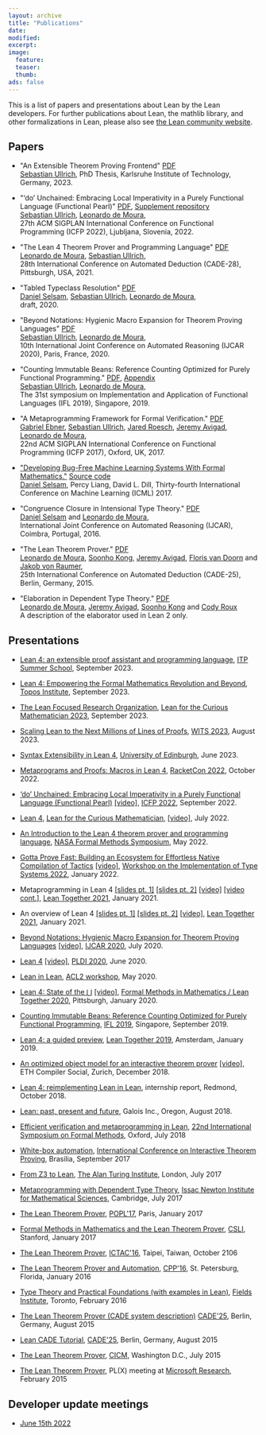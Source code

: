 ```yaml
---
layout: archive
title: "Publications"
date:
modified:
excerpt:
image:
  feature:
  teaser:
  thumb:
ads: false
---
```


This is a list of papers and presentations about Lean by the Lean developers. For further publications about Lean, the mathlib library, and other formalizations in Lean, please also see [the Lean community website](https://leanprover-community.github.io/papers.html).

## Papers

- "An Extensible Theorem Proving Frontend" [PDF](/papers/thesis-sebastian.pdf)<br />
  [Sebastian Ullrich][kha], PhD Thesis, Karlsruhe Institute of Technology, Germany, 2023.

- "‘do’ Unchained: Embracing Local Imperativity in a Purely Functional Language (Functional Pearl)" [PDF](/papers/do.pdf), [Supplement repository](https://github.com/Kha/do-supplement)<br />
  [Sebastian Ullrich][kha], [Leonardo de Moura][leo],<br /> 27th ACM SIGPLAN International Conference on Functional Programming (ICFP 2022), Ljubljana, Slovenia, 2022.

- "The Lean 4 Theorem Prover and Programming Language" [PDF](/papers/lean4.pdf)<br />
  [Leonardo de Moura][leo], [Sebastian Ullrich][kha],<br />28th International Conference on Automated Deduction (CADE-28), Pittsburgh, USA, 2021.

- "Tabled Typeclass Resolution" [PDF](https://arxiv.org/pdf/2001.04301.pdf)<br />
  [Daniel Selsam][daniel], [Sebastian Ullrich][kha], [Leonardo de Moura][leo], <br />
  draft, 2020. <br/>

- "Beyond Notations: Hygienic Macro Expansion for Theorem Proving Languages" [PDF](https://arxiv.org/pdf/2001.10490.pdf)<br />
  [Sebastian Ullrich][kha], [Leonardo de Moura][leo], <br />
  10th International Joint Conference on Automated Reasoning (IJCAR 2020), Paris, France, 2020.

- "Counting Immutable Beans: Reference Counting Optimized for Purely Functional Programming." [PDF](https://arxiv.org/abs/1908.05647), [Appendix](/papers/beans_appendix.pdf) <br /> [Sebastian Ullrich][kha], [Leonardo de Moura][leo],<br />
  The 31st symposium on Implementation and Application of Functional Languages (IFL 2019), Singapore, 2019.<br/>

- "A Metaprogramming Framework for Formal Verification." [PDF](/papers/tactic.pdf)<br />
  [Gabriel Ebner][gabriel], [Sebastian Ullrich][kha], [Jared Roesch][jared], [Jeremy Avigad][jeremy], [Leonardo de Moura][leo],<br />22nd ACM SIGPLAN International Conference on Functional Programming (ICFP 2017), Oxford, UK, 2017.

- ["Developing Bug-Free Machine Learning Systems With Formal Mathematics."](https://arxiv.org/abs/1706.08605) [Source code](https://github.com/dselsam/certigrad) <br />
  [Daniel Selsam][daniel], Percy Liang, David L. Dill, Thirty-fourth International Conference on Machine Learning (ICML) 2017.<br />

- "Congruence Closure in Intensional Type Theory." [PDF](/papers/congr.pdf)<br />
  [Daniel Selsam][daniel] and [Leonardo de Moura][leo], <br />
  International Joint Conference on Automated Reasoning (IJCAR), Coimbra, Portugal, 2016.

- "The Lean Theorem Prover." [PDF](/papers/system.pdf)<br />
  [Leonardo de Moura][leo], [Soonho Kong][soonho], [Jeremy Avigad][jeremy], [Floris van Doorn][floris] and [Jakob von Raumer][jakob],<br />25th International Conference on Automated Deduction (CADE-25), Berlin, Germany, 2015.

- "Elaboration in Dependent Type Theory." [PDF][constr] <br />
  [Leonardo de Moura][leo], [Jeremy Avigad][jeremy], [Soonho Kong][soonho] and [Cody Roux][cody]<br />
  A description of the elaborator used in Lean 2 only.

[leo]: http://leodemoura.github.io/
[soonho]: http://www.cs.cmu.edu/~soonhok
[jeremy]: http://www.andrew.cmu.edu/user/avigad
[floris]: http://www.contrib.andrew.cmu.edu/~fpv
[jakob]: http://von-raumer.de/
[cody]: http://www.andrew.cmu.edu/user/croux
[constr]: http://arxiv.org/abs/1505.04324
[gabriel]: https://gebner.org/
[kha]: https://pp.ipd.kit.edu/~ullrich/
[jared]: http://jroesch.github.io/
[daniel]: http://stanford.edu/~dselsam/

## Presentations

- [Lean 4: an extensible proof assistant and programming language](/talks/lean_itp_summer_school_2023.pdf), [ITP Summer School](https://itp-school-2023.github.io/program), September 2023.

- [Lean 4: Empowering the Formal Mathematics Revolution and Beyond](https://www.youtube.com/watch?v=rDe0nIHINXs&t=28s), [Topos Institute](https://topos.institute/), September 2023.

- [The Lean Focused Research Organization](/talks/lftcm2023.pdf), [Lean for the Curious Mathematician 2023](https://lftcm2023.github.io/), September 2023.

- [Scaling Lean to the Next Millions of Lines of Proofs](/talks/WITS2023.pdf), [WITS 2023](https://ifl23.github.io/wits.html), August 2023.

- [Syntax Extensibility in Lean 4](/talks/Edinburgh2023.pdf), [University of Edinburgh](https://www.ed.ac.uk/), June 2023.

- [Metaprograms and Proofs: Macros in Lean 4](/talks/RacketCon2022.pdf), [RacketCon 2022](https://con.racket-lang.org/), October 2022.

- [‘do’ Unchained: Embracing Local Imperativity in a Purely Functional Language (Functional Pearl)](/talks/icfp2022.pdf) [[video]](https://youtu.be/nqBVYQh6Lxo), [ICFP 2022](https://icfp22.sigplan.org/), September 2022.

- [Lean 4](/talks/ICERM-2022.pdf), [Lean for the Curious Mathematician](https://icerm.brown.edu/topical_workshops/tw-22-lean/), [[video]](https://icerm.brown.edu/video_archive/?play=2906), July 2022.

- [An Introduction to the Lean 4 theorem prover and programming language](/talks/NFM2022.pdf), [NASA Formal Methods Symposium](https://nfm2022.caltech.edu/), May 2022.

- [Gotta Prove Fast: Building an Ecosystem for Effortless Native Compilation of Tactics](/talks/WITS2022.pdf) [[video]](https://youtu.be/Tn74XMuTyM8), [Workshop on the Implementation of Type Systems 2022](https://popl22.sigplan.org/home/wits-2022), January 2022.

- Metaprogramming in Lean 4 [[slides pt. 1]](https://leanprover-community.github.io/lt2021/slides/sebastian-lean4-parsers-macros.pdf) [[slides pt. 2]](https://leanprover-community.github.io/lt2021/slides/leo-LT2021-meta.pdf) [[video]](https://www.youtube.com/watch?v=hxQ1vvhYN_U) [[video cont.]](https://www.youtube.com/watch?v=vy4JWIiiXSY), [Lean Together 2021](https://leanprover-community.github.io/lt2021/), January 2021.

- An overview of Lean 4 [[slides pt. 1]](https://leanprover-community.github.io/lt2021/slides/leo-LT2021.pdf) [[slides pt. 2]](https://leanprover-community.github.io/lt2021/slides/sebastian-An-Overview-of-Lean-4-Demo.pdf) [[video]](https://www.youtube.com/watch?v=UeGvhfW1v9M), [Lean Together 2021](https://leanprover-community.github.io/lt2021/), January 2021.

- [Beyond Notations: Hygienic Macro Expansion for Theorem Proving Languages](/talks/ijcar2020.pdf) [[video]](https://www.youtube.com/watch?v=34jZTv0Gla8), [IJCAR 2020](https://ijcar2020.org/), July 2020.

- [Lean 4](/talks/LeanPLDI.pdf) [[video]](https://youtu.be/TgHISG-81wM), [PLDI 2020](https://conf.researchr.org/home/pldi-2020), June 2020.

- [Lean in Lean](/talks/LeanACL2.pdf), [ACL2 workshop](http://acl2-2020.info/), May 2020.

- [Lean 4: State of the ⋃](/talks/cmu2020.pdf) [[video]](https://youtu.be/yAizjui7CKA), [Formal Methods in Mathematics / Lean Together 2020](http://www.andrew.cmu.edu/user/avigad/meetings/fomm2020/), Pittsburgh, January 2020.

- [Counting Immutable Beans: Reference Counting Optimized for Purely Functional Programming](/talks/IFL2019.pdf), [IFL 2019](http://2019.iflconference.org/), Singapore, September 2019.

- [Lean 4: a guided preview](/talks/vu2019.pdf), [Lean Together 2019](https://lean-forward.github.io/lean-together/2019/index.html), Amsterdam, January 2019.

- [An optimized object model for an interactive theorem prover](/talks/eth2018.pdf) [[video]](https://www.youtube.com/watch?v=Bv0CXyhbJ5s), ETH Compiler Social, Zurich, December 2018.

- [Lean 4: reimplementing Lean in Lean](/presentations/20181012_MSR), internship report, Redmond, October 2018.

- [Lean: past, present and future](/talks/LeanAtGalois.pdf), Galois Inc., Oregon, August 2018.

- [Efficient verification and metaprogramming in Lean](/talks/FM2018.pdf), [22nd International Symposium on Formal Methods](http://www.fm2018.org/), Oxford, July 2018

- [White-box automation](/talks/ITP2017.pdf), [International Conference on Interactive Theorem Proving](http://itp2017.cic.unb.br/), Brasilia, September 2017

- [From Z3 to Lean](/talks/from_z3_to_lean.pdf), [The Alan Turing Institute](https://www.turing.ac.uk/), London, July 2017

- [Metaprogramming with Dependent Type Theory](/talks/Lean_BPR.pdf), [Issac Newton Institute for Mathematical Sciences](https://www.newton.ac.uk/event/bpr), Cambridge, July 2017

- [The Lean Theorem Prover](/presentations/20170116_POPL), [POPL'17](http://popl17.sigplan.org/), Paris, January 2017

- [Formal Methods in Mathematics and the Lean Theorem Prover](/talks/stanford2017.pdf), [CSLI](https://www-csli.stanford.edu/), Stanford, January 2017

- [The Lean Theorem Prover](/presentations/20161024_ICTAC), [ICTAC'16](http://cc.ee.ntu.edu.tw/~ictac2016), Taipei, Taiwan, October 2106

- [The Lean Theorem Prover and Automation](/presentations/20160119_CPP), [CPP'16](https://people.csail.mit.edu/adamc/cpp16/index.html), St. Petersburg, Florida, January 2016

- [Type Theory and Practical Foundations (with examples in Lean)](http://www.andrew.cmu.edu/user/avigad/Talks/fields_type_theory.pdf), [Fields Institute](http://www.fields.utoronto.ca/), Toronto, February 2016

- [The Lean Theorem Prover (CADE system description)](/presentations/20150807_CADE) [CADE'25](http://conference.mi.fu-berlin.de/cade-25/home), Berlin, Germany, August 2015

- [Lean CADE Tutorial](/presentations/20150803_CADE), [CADE'25](http://conference.mi.fu-berlin.de/cade-25/home), Berlin, Germany, August 2015

- [The Lean Theorem Prover](/presentations/20150717_CICM), [CICM](http://cicm-conference.org/2015/cicm.php), Washington D.C., July 2015

- [The Lean Theorem Prover](/presentations/20150218_MSR), PL(X) meeting at <a href="http://research.microsoft.com/en-us/groups/rise/">Microsoft Research</a>, February 2015

## Developer update meetings

- [June 15th 2022](/talks/lean-update-2022-06-15.pdf)
